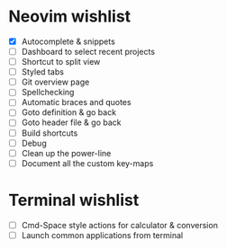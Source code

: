 # Neovim wishlist

- [x] Autocomplete & snippets
- [ ] Dashboard to select recent projects
- [ ] Shortcut to split view
- [ ] Styled tabs
- [ ] Git overview page
- [ ] Spellchecking
- [ ] Automatic braces and quotes
- [ ] Goto definition & go back
- [ ] Goto header file & go back
- [ ] Build shortcuts
- [ ] Debug
- [ ] Clean up the power-line
- [ ] Document all the custom key-maps

# Terminal wishlist

- [ ] Cmd-Space style actions for calculator & conversion
- [ ] Launch common applications from terminal